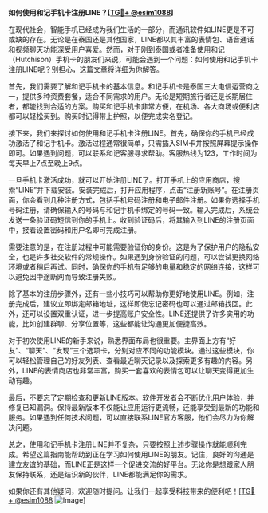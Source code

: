 **如何使用和记手机卡注册LINE？[[TG💪+ @esim1088](https://t.me/s/esim1088)]**

在现代社会，智能手机已经成为我们生活的一部分，而通讯软件如LINE更是不可或缺的存在。无论是在泰国还是其他国家，LINE都以其丰富的表情包、语音通话和视频聊天功能深受用户喜爱。然而，对于刚到泰国或者准备使用和记（Hutchison）手机卡的朋友们来说，可能会遇到一个问题：如何使用和记手机卡注册LINE呢？别担心，这篇文章将详细为你解答。

首先，我们需要了解和记手机卡的基本信息。和记手机卡是泰国三大电信运营商之一，提供多种资费套餐，适合不同需求的用户。无论是短期旅行者还是长期居住者，都能找到合适的方案。购买和记手机卡非常方便，在机场、各大商场或便利店都可以轻松买到。购买时记得带上护照，以便完成实名登记。

接下来，我们来探讨如何使用和记手机卡注册LINE。首先，确保你的手机已经成功激活了和记手机卡。激活过程通常很简单，只需插入SIM卡并按照屏幕提示操作即可。如果遇到问题，可以联系和记客服寻求帮助。客服热线为123，工作时间为每天早上7点至晚上9点。

一旦手机卡激活成功，就可以开始注册LINE了。打开手机上的应用商店，搜索“LINE”并下载安装。安装完成后，打开应用程序，点击“注册新账号”。在注册页面，你会看到几种注册方式，包括手机号码注册和电子邮件注册。如果你选择手机号码注册，请确保输入的号码与和记手机卡绑定的号码一致。输入完成后，系统会发送一条验证码短信到你的手机上。收到验证码后，将其输入到LINE的注册页面中，接着设置密码和用户名即可完成注册。

需要注意的是，在注册过程中可能需要验证你的身份。这是为了保护用户的隐私安全，也是许多社交软件的常规操作。如果遇到身份验证的问题，可以尝试更换网络环境或者稍后再试。同时，确保你的手机有足够的电量和稳定的网络连接，这样可以避免因中途断网而导致注册失败。

除了基本的注册步骤外，还有一些小技巧可以帮助你更好地使用LINE。例如，注册完成后，建议立即绑定邮箱地址，这样即使忘记密码也可以通过邮箱找回。此外，还可以设置双重认证，进一步提高账户安全性。LINE还提供了许多实用的功能，比如创建群聊、分享位置等，这些都能让沟通更加便捷高效。

对于初次使用LINE的新手来说，熟悉界面布局也很重要。主界面上方有“好友”、“聊天”、“发现”三个选项卡，分别对应不同的功能模块。通过这些模块，你可以轻松管理自己的好友列表、查看最近聊天记录以及探索更多有趣的内容。另外，LINE的表情商店也非常丰富，购买一套喜欢的表情包可以让聊天变得更加生动有趣。

最后，不要忘了定期检查和更新LINE版本。软件开发者会不断优化用户体验，并修复已知漏洞。保持最新版本不仅能让应用运行更流畅，还能享受到最新的功能和服务。如果遇到任何技术问题，可以直接联系LINE官方客服，他们会尽力为你解决问题。

总之，使用和记手机卡注册LINE并不复杂，只要按照上述步骤操作就能顺利完成。希望这篇指南能帮助到正在学习如何使用LINE的朋友。记住，良好的沟通是建立友谊的基础，而LINE正是这样一个促进交流的好平台。无论你是想跟家人朋友保持联系，还是结识新的伙伴，LINE都能满足你的需求。

如果你还有其他疑问，欢迎随时提问。让我们一起享受科技带来的便利吧！[[TG💪+ @esim1088](https://t.me/s/esim1088) ![Image](https://i.postimg.cc/4NQfJmqS/Snipaste-2025-05-13-00-14-12.png)]